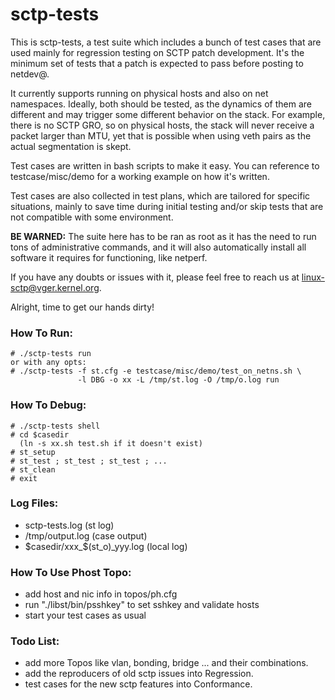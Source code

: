 # sctp-tests

This is sctp-tests, a test suite which includes a bunch of test
cases that are used mainly for regression testing on SCTP patch
development. It's the minimum set of tests that a patch is expected to
pass before posting to netdev@.

It currently supports running on physical hosts and also on net
namespaces. Ideally, both should be tested, as the dynamics of them are
different and may trigger some different behavior on the stack. For
example, there is no SCTP GRO, so on physical hosts, the stack will
never receive a packet larger than MTU, yet that is possible when using
veth pairs as the actual segmentation is skept.

Test cases are written in bash scripts to make it easy. You can
reference to testcase/misc/demo for a working example on how it's
written.

Test cases are also collected in test plans, which are tailored for
specific situations, mainly to save time during initial testing and/or
skip tests that are not compatible with some environment.

**BE WARNED:** The suite here has to be ran as root as it has the need to
run tons of administrative commands, and it will also automatically
install all software it requires for functioning, like netperf.

If you have any doubts or issues with it, please feel free to reach us
at linux-sctp@vger.kernel.org.

Alright, time to get our hands dirty!

### How To Run:

```
# ./sctp-tests run
or with any opts:
# ./sctp-tests -f st.cfg -e testcase/misc/demo/test_on_netns.sh \
               -l DBG -o xx -L /tmp/st.log -O /tmp/o.log run
```

### How To Debug:

```
# ./sctp-tests shell
# cd $casedir
  (ln -s xx.sh test.sh if it doesn't exist)
# st_setup
# st_test ; st_test ; st_test ; ...
# st_clean
# exit
```

### Log Files:

- sctp-tests.log (st log)
- /tmp/output.log (case output)
- $casedir/xxx_$(st_o)_yyy.log (local log)

### How To Use Phost Topo:

- add host and nic info in topos/ph.cfg
- run "./libst/bin/psshkey" to set sshkey and validate hosts
- start your test cases as usual

### Todo List:

- add more Topos like vlan, bonding, bridge ... and their combinations.
- add the reproducers of old sctp issues into Regression.
- test cases for the new sctp features into Conformance.
